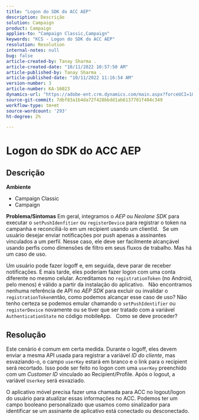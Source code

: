 ```yaml
---
title: "Logon do SDK do ACC AEP"
description: Descrição
solution: Campaign
product: Campaign
applies-to: "Campaign Classic,Campaign"
keywords: "KCS - Logon do SDK do ACC AEP"
resolution: Resolution
internal-notes: null
bug: false
article-created-by: Tanay Sharma .
article-created-date: "10/11/2022 10:57:50 AM"
article-published-by: Tanay Sharma .
article-published-date: "10/11/2022 11:16:54 AM"
version-number: 3
article-number: KA-16023
dynamics-url: "https://adobe-ent.crm.dynamics.com/main.aspx?forceUCI=1&pagetype=entityrecord&etn=knowledgearticle&id=2db7de86-5349-ed11-bba2-0022480868ff"
source-git-commit: 7dbf83a1b4da72f428bbdd1ab6137701f404c349
workflow-type: tm+mt
source-wordcount: '293'
ht-degree: 2%

---
```


# Logon do SDK do ACC AEP

## Descrição

<b>Ambiente</b>
- Campaign Classic
- Campaign



<b>Problema/Sintomas</b>
Em geral, integramos o *AEP* ou *Neolane SDK* para executar o `setPushIdenfitier` ou `registerDevice` para registrar o token na campanha e reconciliá-lo em um recipient usando um clientId.
 
Se um usuário desejar enviar notificações por push apenas a assinantes vinculados a um perfil. Nesse caso, ele deve ser facilmente alcançável usando perfis como dimensões de filtro em seus fluxos de trabalho. Mas há um caso de uso.

Um usuário pode fazer logoff e, em seguida, deve parar de receber notificações. E mais tarde, eles poderiam fazer logon com uma conta diferente no mesmo celular. Acreditamos no `registrationToken` (no Android, pelo menos) é válido a partir da instalação do aplicativo.
 
Não encontramos nenhuma referência de API no *AEP SDK* para excluir ou invalidar o `registrationToken`então, como podemos alcançar esse caso de uso? Não tenho certeza se podemos emular chamando o `setPushIdentifier` ou `registerDevice` novamente ou se tiver que ser tratado com a variável `AuthenticationState` no código mobileApp.
 
Como se deve proceder?


## Resolução


Este cenário é comum em certa medida. Durante o logoff, eles devem enviar a mesma API usada para registrar a variável *ID do cliente*, mas esvaziando-o, o campo `userKey` estará em branco e o link para o recipient será recortado. Isso pode ser feito no logon com uma `userKey` preenchido com um *Customer ID* vinculado ao Recipient/Profile. Após o logout, a variável `Userkey` será esvaziado.

O aplicativo móvel precisa fazer uma chamada para ACC no logout/logon do usuário para atualizar essas informações no ACC. Podemos ter um campo booleano personalizado que usamos como sinalizador para identificar se um assinante de aplicativo está conectado ou desconectado.
